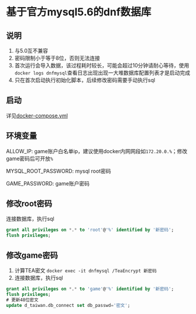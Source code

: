 # 基于官方mysql5.6的dnf数据库

## 说明

1. 与5.0互不兼容
2. 密码限制小于等于8位，否则无法连接
3. 首次运行会导入数据，该过程耗时较长，可能会超过10分钟请耐心等待，使用`docker logs dnfmysql`查看日志出现出现一大堆数据库配置列表才是启动完成
4. 只在首次启动执行初始化脚本，后续修改密码需要手动执行sql

## 启动

详见[docker-compose.yml](docker-compose.yml)

## 环境变量

ALLOW_IP: game账户白名单ip，建议使用docker内网网段如`172.20.0.%`；修改game密码后可开放`%`

MYSQL_ROOT_PASSWORD: mysql root密码

GAME_PASSWORD: game账户密码

## 修改root密码

连接数据库，执行sql
```sql
grant all privileges on *.* to 'root'@'%' identified by '新密码';
flush privileges;
```

## 修改game密码
1. 计算TEA密文
`docker exec -it dnfmysql /TeaEncrypt 新密码`
2. 连接数据库，执行sql
```sql
grant all privileges on *.* to 'game'@'%' identified by '新密码';
flush privileges;
# 更新48位密文
update d_taiwan.db_connect set db_passwd='密文';
```